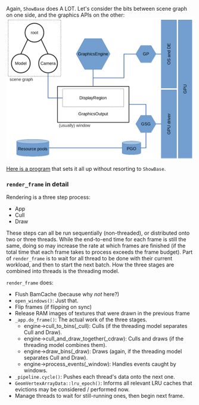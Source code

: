 Again, `ShowBase` does A LOT. Let's consider the bits between scene
graph on one side, and the graphics APIs on the other:
![Between scene graph and APIs](./internals.png)

[Here is a program](./internals.py) that sets it all up
without resorting to `ShowBase`.


### `render_frame` in detail

Rendering is a three step process:
* App
* Cull
* Draw

These steps can all be run sequentially (non-threaded), or distributed
onto two or three threads. While the end-to-end time for each frame is
still the same, doing so may increase the rate at which frames are
finished (if the total time that each frame takes to process exceeds the
frame budget). Part of `render_frame` is to wait for all thread to be
done with their current workload, and then to start the next batch. How
the three stages are combined into threads is the threading model.

`render_frame` does:
* Flush BamCache (because why *not* here?)
* `open_windows()`: Just that.
* Flip frames (if flipping on sync)
* Release RAM images of textures that were drawn in the previous frame
* `_app.do_frame()`: The actual work of the three stages.
  * engine->cull_to_bins(_cull): Culls (if the threading model separates
    Cull and Draw).
  * engine->cull_and_draw_together(_cdraw): Culls and draws (if the
    threading model combines them).
  * engine->draw_bins(_draw): Draws (again, if the threading model
    separates Cull and Draw).
  * engine->process_events(_window): Handles events caught by windows.
* `_pipeline.cycle()`: Pushes each thread's data onto the next one.
* `GeomVertexArrayData::lru_epoch()`: Informs all relevant LRU caches
  that evictions may be considered / performed now.
* Manage threads to wait for still-running ones, then begin next frame.
